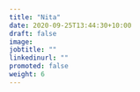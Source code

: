 ```yaml
---
title: "Nita"
date: 2020-09-25T13:44:30+10:00
draft: false
image: 
jobtitle: ""
linkedinurl: ""
promoted: false
weight: 6
---
```


